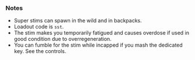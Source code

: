 ### Notes
- Super stims can spawn in the wild and in backpacks.
- Loadout code is `sst`.
- The stim makes you temporarily fatigued and causes overdose if used in good condition due to overregeneration.
- You can fumble for the stim while incapped if you mash the dedicated key. See the controls.
